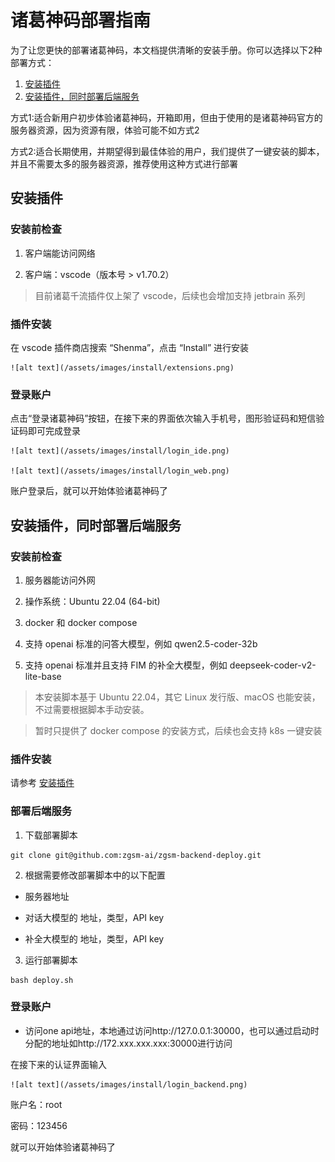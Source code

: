 # 诸葛神码部署指南

为了让您更快的部署诸葛神码，本文档提供清晰的安装手册。你可以选择以下2种部署方式：

1. [安装插件](#安装插件)
2. [安装插件，同时部署后端服务](#安装插件同时部署后端服务)

方式1:适合新用户初步体验诸葛神码，开箱即用，但由于使用的是诸葛神码官方的服务器资源，因为资源有限，体验可能不如方式2

方式2:适合长期使用，并期望得到最佳体验的用户，我们提供了一键安装的脚本，并且不需要太多的服务器资源，推荐使用这种方式进行部署

## 安装插件

### 安装前检查

1. 客户端能访问网络

2. 客户端：vscode（版本号 > v1.70.2）

> 目前诸葛千流插件仅上架了 vscode，后续也会增加支持 jetbrain 系列

### 插件安装

在 vscode 插件商店搜索 “Shenma”，点击 “Install” 进行安装

    ![alt text](/assets/images/install/extensions.png)

### 登录账户

点击“登录诸葛神码”按钮，在接下来的界面依次输入手机号，图形验证码和短信验证码即可完成登录

    ![alt text](/assets/images/install/login_ide.png)

    ![alt text](/assets/images/install/login_web.png)

账户登录后，就可以开始体验诸葛神码了

## 安装插件，同时部署后端服务

### 安装前检查

1. 服务器能访问外网

2. 操作系统：Ubuntu 22.04 (64-bit)

3. docker 和 docker compose

4. 支持 openai 标准的问答大模型，例如 qwen2.5-coder-32b

5. 支持 openai 标准并且支持 FIM 的补全大模型，例如 deepseek-coder-v2-lite-base

> 本安装脚本基于 Ubuntu 22.04，其它 Linux 发行版、macOS 也能安装，不过需要根据脚本手动安装。

> 暂时只提供了 docker compose 的安装方式，后续也会支持 k8s 一键安装

### 插件安装

请参考 [安装插件](#安装插件)

### 部署后端服务

1. 下载部署脚本

```
git clone git@github.com:zgsm-ai/zgsm-backend-deploy.git
```

2. 根据需要修改部署脚本中的以下配置

- 服务器地址

- 对话大模型的 地址，类型，API key

- 补全大模型的 地址，类型，API key

3. 运行部署脚本

```
bash deploy.sh
```

### 登录账户

- 访问one api地址，本地通过访问http://127.0.0.1:30000，也可以通过启动时分配的地址如http://172.xxx.xxx.xxx:30000进行访问

在接下来的认证界面输入

    ![alt text](/assets/images/install/login_backend.png)

账户名：root

密码：123456

就可以开始体验诸葛神码了
